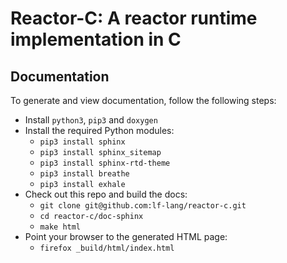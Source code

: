 # Reactor-C: A reactor runtime implementation in C

## Documentation
To generate and view documentation, follow the following steps:
- Install `python3`, `pip3` and `doxygen`
- Install the required Python modules:
  - `pip3 install sphinx`
  - `pip3 install sphinx_sitemap`
  - `pip3 install sphinx-rtd-theme`
  - `pip3 install breathe`
  - `pip3 install exhale`
- Check out this repo and build the docs:
  - `git clone git@github.com:lf-lang/reactor-c.git`
  - `cd reactor-c/doc-sphinx`
  - `make html`
- Point your browser to the generated HTML page:
  - `firefox _build/html/index.html`
